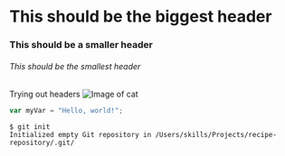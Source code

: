 # This should be the biggest header
### This should be a smaller header
###### This should be the smallest header
Trying out headers
![Image of cat](https://octodex.github.com/images/yaktocat.png)
``` javascript
var myVar = "Hello, world!";
```
```
$ git init
Initialized empty Git repository in /Users/skills/Projects/recipe-repository/.git/
```

